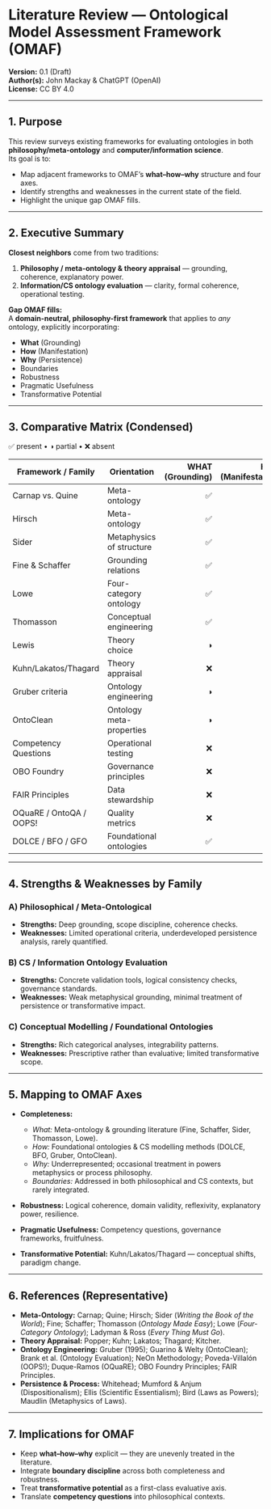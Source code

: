 # Literature Review — Ontological Model Assessment Framework (OMAF)

**Version:** 0.1 (Draft)  
**Author(s):** John Mackay & ChatGPT (OpenAI)  
**License:** CC BY 4.0

---

## 1. Purpose

This review surveys existing frameworks for evaluating ontologies in both **philosophy/meta-ontology** and **computer/information science**.  
Its goal is to:
- Map adjacent frameworks to OMAF’s **what–how–why** structure and four axes.
- Identify strengths and weaknesses in the current state of the field.
- Highlight the unique gap OMAF fills.

---

## 2. Executive Summary

**Closest neighbors** come from two traditions:
1. **Philosophy / meta-ontology & theory appraisal** — grounding, coherence, explanatory power.
2. **Information/CS ontology evaluation** — clarity, formal coherence, operational testing.

**Gap OMAF fills:**  
A **domain-neutral, philosophy-first framework** that applies to *any* ontology, explicitly incorporating:
- **What** (Grounding)
- **How** (Manifestation)
- **Why** (Persistence)
- Boundaries
- Robustness
- Pragmatic Usefulness
- Transformative Potential

---

## 3. Comparative Matrix (Condensed)

✅ present • ◑ partial • ❌ absent

| Framework / Family | Orientation | WHAT (Grounding) | HOW (Manifestation) | WHY (Persistence) | Robustness | Pragmatic Usefulness | Transformative Potential |
|---|---|---:|---:|---:|---:|---:|---:|
| Carnap vs. Quine | Meta-ontology | ✅ | ◑ | ❌ | ✅ | ◑ | ◑ |
| Hirsch | Meta-ontology | ✅ | ❌ | ❌ | ✅ | ◑ | ◑ |
| Sider | Metaphysics of structure | ✅ | ◑ | ❌ | ✅ | ◑ | ◑ |
| Fine & Schaffer | Grounding relations | ✅ | ◑ | ◑ | ✅ | ◑ | ◑ |
| Lowe | Four-category ontology | ✅ | ✅ | ◑ | ✅ | ◑ | ◑ |
| Thomasson | Conceptual engineering | ✅ | ◑ | ❌ | ✅ | ✅ | ◑ |
| Lewis | Theory choice | ◑ | ◑ | ❌ | ✅ | ◑ | ◑ |
| Kuhn/Lakatos/Thagard | Theory appraisal | ❌ | ❌ | ❌ | ✅ | ✅ | ✅ |
| Gruber criteria | Ontology engineering | ◑ | ✅ | ❌ | ✅ | ✅ | ❌ |
| OntoClean | Ontology meta-properties | ◑ | ✅ | ❌ | ✅ | ✅ | ❌ |
| Competency Questions | Operational testing | ❌ | ✅ | ❌ | ✅ | ✅ | ❌ |
| OBO Foundry | Governance principles | ❌ | ✅ | ❌ | ✅ | ✅ | ❌ |
| FAIR Principles | Data stewardship | ❌ | ◑ | ❌ | ✅ | ✅ | ❌ |
| OQuaRE / OntoQA / OOPS! | Quality metrics | ❌ | ✅ | ❌ | ✅ | ✅ | ❌ |
| DOLCE / BFO / GFO | Foundational ontologies | ✅ | ✅ | ◑ | ✅ | ✅ | ◑ |

---

## 4. Strengths & Weaknesses by Family

### A) Philosophical / Meta-Ontological
- **Strengths:** Deep grounding, scope discipline, coherence checks.
- **Weaknesses:** Limited operational criteria, underdeveloped persistence analysis, rarely quantified.

### B) CS / Information Ontology Evaluation
- **Strengths:** Concrete validation tools, logical consistency checks, governance standards.
- **Weaknesses:** Weak metaphysical grounding, minimal treatment of persistence or transformative impact.

### C) Conceptual Modelling / Foundational Ontologies
- **Strengths:** Rich categorical analyses, integrability patterns.
- **Weaknesses:** Prescriptive rather than evaluative; limited transformative scope.

---

## 5. Mapping to OMAF Axes

- **Completeness:**  
  - *What:* Meta-ontology & grounding literature (Fine, Schaffer, Sider, Thomasson, Lowe).  
  - *How:* Foundational ontologies & CS modelling methods (DOLCE, BFO, Gruber, OntoClean).  
  - *Why:* Underrepresented; occasional treatment in powers metaphysics or process philosophy.  
  - *Boundaries:* Addressed in both philosophical and CS contexts, but rarely integrated.

- **Robustness:** Logical coherence, domain validity, reflexivity, explanatory power, resilience.

- **Pragmatic Usefulness:** Competency questions, governance frameworks, fruitfulness.

- **Transformative Potential:** Kuhn/Lakatos/Thagard — conceptual shifts, paradigm change.

---

## 6. References (Representative)

- **Meta-Ontology:** Carnap; Quine; Hirsch; Sider (*Writing the Book of the World*); Fine; Schaffer; Thomasson (*Ontology Made Easy*); Lowe (*Four-Category Ontology*); Ladyman & Ross (*Every Thing Must Go*).
- **Theory Appraisal:** Popper; Kuhn; Lakatos; Thagard; Kitcher.
- **Ontology Engineering:** Gruber (1995); Guarino & Welty (OntoClean); Brank et al. (Ontology Evaluation); NeOn Methodology; Poveda-Villalón (OOPS!); Duque-Ramos (OQuaRE); OBO Foundry Principles; FAIR Principles.
- **Persistence & Process:** Whitehead; Mumford & Anjum (Dispositionalism); Ellis (Scientific Essentialism); Bird (Laws as Powers); Maudlin (Metaphysics of Laws).

---

## 7. Implications for OMAF

- Keep **what–how–why** explicit — they are unevenly treated in the literature.
- Integrate **boundary discipline** across both completeness and robustness.
- Treat **transformative potential** as a first-class evaluative axis.
- Translate **competency questions** into philosophical contexts.
